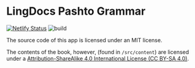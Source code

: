 # LingDocs Pashto Grammar

[![Netlify Status](https://api.netlify.com/api/v1/badges/150beb8b-aae1-4cef-a05c-2add5d8904f7/deploy-status)](https://app.netlify.com/sites/pashto-grammar/deploys)
![build](https://github.com/lingdocs/grammar.lingdocs.com/actions/workflows/main.yml/badge.svg)

The source code of this app is licensed under an MIT license.

The contents of the book, however, (found in `/src/content`) are licensed under a [Attribution-ShareAlike 4.0 International License (CC BY-SA 4.0)](
https://creativecommons.org/licenses/by-sa/4.0/).
